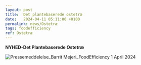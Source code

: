 ```yaml
---
layout: post
title:  Det plantebaserede ostetræ
date:   2024-04-11 05:11:00 +0100
permalink: news/Ostetræ
tags: foodefficiency
ref: Ostetræ
---
```

**NYHED-Det Plantebaserede Ostetræ**

![Pressemeddelelse_Barrit Mejeri_FoodEfficiency 1 April 2024](https://github.com/FoodEfficiency/FoodEfficiency.github.io/assets/75361000/d66a89b9-1629-444b-831a-0a914d95de86)

